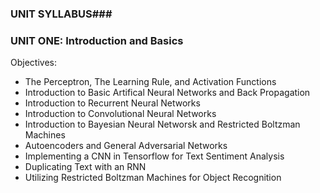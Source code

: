 ### UNIT SYLLABUS###
### UNIT ONE: Introduction and Basics ###

Objectives:
  - The Perceptron, The Learning Rule, and Activation Functions
  - Introduction to Basic Artifical Neural Networks and Back Propagation
  - Introduction to Recurrent Neural Networks
  - Introduction to Convolutional Neural Networks
  - Introduction to Bayesian Neural Networsk and Restricted Boltzman Machines
  - Autoencoders and General Adversarial Networks
  - Implementing a CNN in Tensorflow for Text Sentiment Analysis
  - Duplicating Text with an RNN
  - Utilizing Restricted Boltzman Machines for Object Recognition
